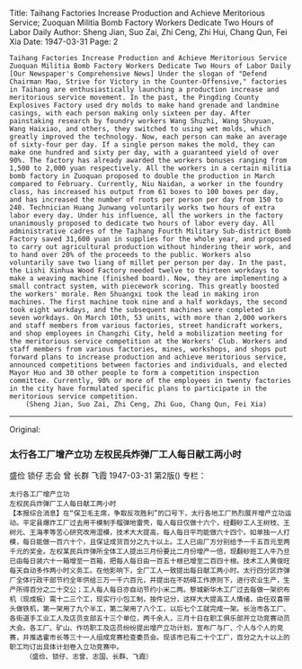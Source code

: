 Title: Taihang Factories Increase Production and Achieve Meritorious Service; Zuoquan Militia Bomb Factory Workers Dedicate Two Hours of Labor Daily
Author: Sheng Jian, Suo Zai, Zhi Ceng, Zhi Hui, Chang Qun, Fei Xia
Date: 1947-03-31
Page: 2

    Taihang Factories Increase Production and Achieve Meritorious Service
    Zuoquan Militia Bomb Factory Workers Dedicate Two Hours of Labor Daily
    [Our Newspaper's Comprehensive News] Under the slogan of "Defend Chairman Mao, Strive for Victory in the Counter-Offensive," factories in Taihang are enthusiastically launching a production increase and meritorious service movement. In the past, the Pingding County Explosives Factory used dry molds to make hand grenade and landmine casings, with each person making only sixteen per day. After painstaking research by foundry workers Wang Shuzhi, Wang Shuyuan, Wang Haixiao, and others, they switched to using wet molds, which greatly improved the technology. Now, each person can make an average of sixty-four per day. If a single person makes the mold, they can make one hundred and sixty per day, with a guaranteed yield of over 90%. The factory has already awarded the workers bonuses ranging from 1,500 to 2,000 yuan respectively. All the workers in a certain militia bomb factory in Zuoquan proposed to double the production in March compared to February. Currently, Niu Naidan, a worker in the foundry class, has increased his output from 61 boxes to 100 boxes per day, and has increased the number of roots per person per day from 150 to 240. Technician Huang Junwang voluntarily works two hours of extra labor every day. Under his influence, all the workers in the factory unanimously proposed to dedicate two hours of labor every day. All administrative cadres of the Taihang Fourth Military Sub-district Bomb Factory saved 31,600 yuan in supplies for the whole year, and proposed to carry out agricultural production without hindering their work, and to hand over 20% of the proceeds to the public. Workers also voluntarily save two liang of millet per person per day. In the past, the Lishi Xinhua Wood Factory needed twelve to thirteen workdays to make a weaving machine (finished board). Now, they are implementing a small contract system, with piecework scoring. This greatly boosted the workers' morale. Ren Shuangxi took the lead in making iron machines. The first machine took nine and a half workdays, the second took eight workdays, and the subsequent machines were completed in seven workdays. On March 10th, 53 units, with more than 2,000 workers and staff members from various factories, street handicraft workers, and shop employees in Changzhi City, held a mobilization meeting for the meritorious service competition at the Workers' Club. Workers and staff members from various factories, mines, workshops, and shops put forward plans to increase production and achieve meritorious service, announced competitions between factories and individuals, and elected Mayor Huo and 30 other people to form a competition inspection committee. Currently, 90% or more of the employees in twenty factories in the city have formulated specific plans to participate in the meritorious service competition.
        (Sheng Jian, Suo Zai, Zhi Ceng, Zhi Guo, Chang Qun, Fei Xia)



<hr /> 

Original: 


### 太行各工厂增产立功  左权民兵炸弹厂工人每日献工两小时
盛俭  锁仔  志会  曾  长群  飞霞
1947-03-31
第2版()
专栏：

    太行各工厂增产立功
    左权民兵炸弹厂工人每日献工两小时
    【本报综合消息】在“保卫毛主席，争取反攻胜利”的口号下，太行各地工厂热烈展开增产立功运动。平定县爆炸工厂过去用干模制手榴弹地雷壳，每人每日仅做十六个，经翻砂工人王树枝、王树元、王海孝等苦心研究改用湿模，技术大大提高，每人每日平均能做六十四个。如单独一人打模，每日能做一百六十个，且保证成货百分之九十以上。工人已由厂方分别给予一千五百元至两千元的奖金。左权某民兵炸弹所全体工人提出三月份要比二月份增产一倍，现翻砂班工人牛乃旦已由每日装六十一箱增至一百箱，把每人每日由一百五十根已增至二百四十根。技术工人黄俊旺每天自动多作两小时义务工。在他影响下，全厂工人一致提出每日献工两小时。太行四分区炸弹厂全体行政干部节约全年供给三万一千六百元，并提出在不妨碍工作原则下，进行农业生产，生产所得百分之二十交公；工人每人每日亦自动节约小米二两。黎城新华木工厂过去每做一架织布机（现成板）需十二三个工，现实行小包工制，按件记分，这样大大提高工人情绪，由任双喜带头做铁机，第一架用了九个半工，第二架用了八个工，以后七个工就完成一架。长治市各工厂、各街道手工业工人及店员支部五十三个单位，两千余人，三月十日在职工俱乐部开立功竞赛动员大会。各工厂、矿山、作坊职工及店员纷纷提出增产立功计划，宣布厂与厂、个人与个人的竞赛，并推选霍市长等三十一人组成竞赛检查委员会。现该市已有二十个工厂，百分之九十以上的职工均订出具体计划卷入立功竞赛中。
        （盛俭、锁仔、志曾、志国、长群、飞霞）
